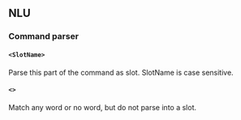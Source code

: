 ## NLU

### Command parser

#### `<SlotName>`

Parse this part of the command as slot. SlotName is case
sensitive.

#### `<>`

Match any word or no word, but do not parse into a slot.
